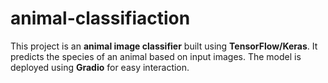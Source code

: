 # animal-classifiaction
This project is an **animal image classifier** built using **TensorFlow/Keras**. It predicts the species of an animal based on input images. The model is deployed using **Gradio** for easy interaction.
